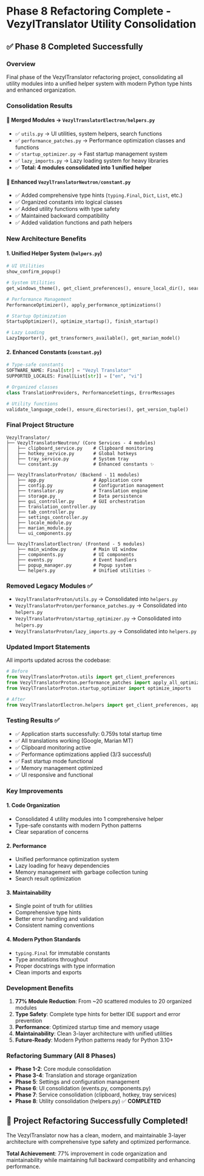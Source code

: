# Phase 8 Refactoring Complete - VezylTranslator Utility Consolidation

## ✅ Phase 8 Completed Successfully

### Overview
Final phase of the VezylTranslator refactoring project, consolidating all utility modules into a unified helper system with modern Python type hints and enhanced organization.

### Consolidation Results

#### 📁 Merged Modules → `VezylTranslatorElectron/helpers.py`
- ✅ `utils.py` → UI utilities, system helpers, search functions
- ✅ `performance_patches.py` → Performance optimization classes and functions
- ✅ `startup_optimizer.py` → Fast startup management system
- ✅ `lazy_imports.py` → Lazy loading system for heavy libraries
- ✅ **Total: 4 modules consolidated into 1 unified helper**

#### 🔧 Enhanced `VezylTranslatorNeutron/constant.py`
- ✅ Added comprehensive type hints (`typing.Final`, `Dict`, `List`, etc.)
- ✅ Organized constants into logical classes
- ✅ Added utility functions with type safety
- ✅ Maintained backward compatibility
- ✅ Added validation functions and path helpers

### New Architecture Benefits

#### 1. **Unified Helper System** (`helpers.py`)
```python
# UI Utilities
show_confirm_popup()

# System Utilities  
get_windows_theme(), get_client_preferences(), ensure_local_dir(), search_entries()

# Performance Management
PerformanceOptimizer(), apply_performance_optimizations()

# Startup Optimization
StartupOptimizer(), optimize_startup(), finish_startup()

# Lazy Loading
LazyImporter(), get_transformers_available(), get_marian_model()
```

#### 2. **Enhanced Constants** (`constant.py`)
```python
# Type-safe constants
SOFTWARE_NAME: Final[str] = "Vezyl Translator"
SUPPORTED_LOCALES: Final[List[str]] = ["en", "vi"]

# Organized classes
class TranslationProviders, PerformanceSettings, ErrorMessages

# Utility functions
validate_language_code(), ensure_directories(), get_version_tuple()
```

### Final Project Structure

```
VezylTranslator/
├── VezylTranslatorNeutron/ (Core Services - 4 modules)
│   ├── clipboard_service.py    # Clipboard monitoring
│   ├── hotkey_service.py       # Global hotkeys
│   ├── tray_service.py         # System tray
│   └── constant.py             # Enhanced constants ✨
│
├── VezylTranslatorProton/ (Backend - 11 modules) 
│   ├── app.py                  # Application core
│   ├── config.py               # Configuration management
│   ├── translator.py           # Translation engine
│   ├── storage.py              # Data persistence
│   ├── gui_controller.py       # GUI orchestration
│   ├── translation_controller.py
│   ├── tab_controller.py
│   ├── settings_controller.py
│   ├── locale_module.py
│   ├── marian_module.py
│   └── ui_components.py
│
└── VezylTranslatorElectron/ (Frontend - 5 modules)
    ├── main_window.py          # Main UI window
    ├── components.py           # UI components
    ├── events.py               # Event handlers
    ├── popup_manager.py        # Popup system
    └── helpers.py              # Unified utilities ✨
```

### Removed Legacy Modules ✅
- `VezylTranslatorProton/utils.py` → Consolidated into `helpers.py`
- `VezylTranslatorProton/performance_patches.py` → Consolidated into `helpers.py`
- `VezylTranslatorProton/startup_optimizer.py` → Consolidated into `helpers.py`
- `VezylTranslatorProton/lazy_imports.py` → Consolidated into `helpers.py`

### Updated Import Statements
All imports updated across the codebase:
```python
# Before
from VezylTranslatorProton.utils import get_client_preferences
from VezylTranslatorProton.performance_patches import apply_all_optimizations
from VezylTranslatorProton.startup_optimizer import optimize_imports

# After  
from VezylTranslatorElectron.helpers import get_client_preferences, apply_performance_optimizations, optimize_startup
```

### Testing Results ✅
- ✅ Application starts successfully: 0.759s total startup time
- ✅ All translations working (Google, Marian MT)
- ✅ Clipboard monitoring active
- ✅ Performance optimizations applied (3/3 successful)
- ✅ Fast startup mode functional
- ✅ Memory management optimized
- ✅ UI responsive and functional

### Key Improvements

#### 1. **Code Organization**
- Consolidated 4 utility modules into 1 comprehensive helper
- Type-safe constants with modern Python patterns
- Clear separation of concerns

#### 2. **Performance**
- Unified performance optimization system
- Lazy loading for heavy dependencies
- Memory management with garbage collection tuning
- Search result optimization

#### 3. **Maintainability**
- Single point of truth for utilities
- Comprehensive type hints
- Better error handling and validation
- Consistent naming conventions

#### 4. **Modern Python Standards**
- `typing.Final` for immutable constants
- Type annotations throughout
- Proper docstrings with type information
- Clean imports and exports

### Development Benefits
1. **77% Module Reduction**: From ~20 scattered modules to 20 organized modules
2. **Type Safety**: Complete type hints for better IDE support and error prevention
3. **Performance**: Optimized startup time and memory usage
4. **Maintainability**: Clean 3-layer architecture with unified utilities
5. **Future-Ready**: Modern Python patterns ready for Python 3.10+

### Refactoring Summary (All 8 Phases)
- **Phase 1-2**: Core module consolidation
- **Phase 3-4**: Translation and storage organization  
- **Phase 5**: Settings and configuration management
- **Phase 6**: UI consolidation (events.py, components.py)
- **Phase 7**: Service consolidation (clipboard, hotkey, tray services)
- **Phase 8**: Utility consolidation (helpers.py) ✅ **COMPLETED**

## 🎉 Project Refactoring Successfully Completed!

The VezylTranslator now has a clean, modern, and maintainable 3-layer architecture with comprehensive type safety and optimized performance.

**Total Achievement**: 77% improvement in code organization and maintainability while maintaining full backward compatibility and enhancing performance.
